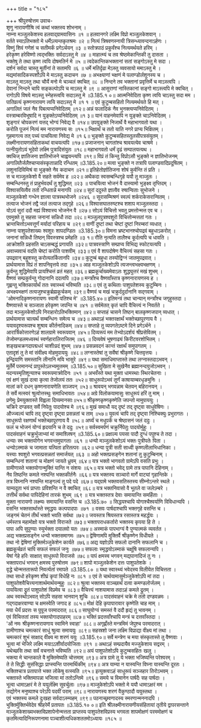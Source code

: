 +++
title = "१८५"

+++
श्रीपुरुषोत्तम उवाच-  
शृणु नारायणीश्रि त्वं कथां भक्तस्य शोभनाम् ।  
नाम्ना मञ्जुलकेशस्य हलवाद्ग्रामवासिनः ॥१ ॥
हलवानगरे लक्ष्मि विप्रो मञ्जुलकेशवान् ।  
वर्तते स्याऽतिभक्तो मे धर्मेऽत्यन्तकृतश्रमः ॥२ ॥
नित्यं त्रिषवणस्नायी त्रिसन्ध्यावन्दनाऽर्हणः ।  
विष्णुं शिवं गणेशं च सतीमर्कं प्रगेऽर्चयन् ॥३ ॥
स्तोत्रपाठं प्रकुर्वंश्च नित्यमर्थयते हरिम् ।  
हरेकृष्ण हरेविष्णो त्वद्भक्तिः सर्वदाऽस्तु मे ॥४ ॥
माहात्म्यं च तव श्रेष्ठमेकान्तिकी तु दासता ।  
भक्तेषु ते तथा कृष्ण त्वयि दोषमतिर्न मे ॥५ ॥
त्वदेकान्तिकभक्तानां सतां सङ्गोऽस्तु मे सदा ।  
दर्शनं सर्वदा चास्तु मूर्तीनां ते सतामपि ॥६ ॥
धर्मे मतिर्दृढा मेऽस्तु व्यवसायो ममाऽस्तु मे ।  
मद्यमांसादिकस्पर्शोऽपि मे माऽस्तु कदाचन ॥७ ॥
अभक्ष्याणां भक्षणं मे पलाण्डोर्लशुनस्य च ।  
माऽस्तु माऽस्तु तथा चौर्ये मनो मे चञ्चलं क्वचित् ॥८ ॥
निन्दने तव भक्तानां प्रवृत्तिर्मे च माऽस्त्वपि ।  
देवानां निन्दने चापि सङ्कल्पोऽपि च माऽस्तु मे ॥९ ॥
आसुराणां नास्तिकानां सङ्गो माऽस्त्वपि मे क्वचित् ।  
रागोऽपि विषये माऽस्तु स्नेहस्त्वयि सदाऽस्तु मे ॥3.185.१ ०॥
आत्मनिवेदिता कृष्ण त्वयि चाऽस्तु सदा मम ।  
पातिव्रत्यं कृष्णनारायण त्वयि सदाऽस्तु मे ॥१ १ ॥
एवं कुटुम्बसहितो नित्यमर्थयते हि मत् ।  
अगालितं जलं नैव पिबत्यप्यनिवेदितम् ॥१२॥
अन्नं फलादिकं नैव भुनक्त्यप्यनिवेदितम् ।  
वस्त्राम्बरविभूषादि न युङ्क्तेऽप्यनिवेदितम् ॥१ ३॥
यानं वाहनमेवापि न युङ्क्ते चाऽनिवेदितम् ।  
शृङ्गारं चोपकरणं यत्तद् भोग्यं निवेद्य वै ॥१४॥
उपयुङ्क्ते निजार्थे वै महाभागवतो यथा ।  
करोति पूजनं नित्यं मम नारायणस्य सः ॥१५॥
भिक्षार्थं च ततो याति नगरे प्राप्य भिक्षितम् ।  
गृहमागत्य तत् पच्यं पाचयित्वा निवेद्य मे ॥१ ६॥
भुङ्क्ते कुटुम्बसहितस्तुलसीपत्रसंयुतम् ।  
लक्ष्मीनारायणसंहिताकथां वाचयत्यपि ॥१७॥
प्रजाजनान् चागतांश्च श्रावयत्येव चाश्रमे ।  
पत्नीयुतोऽयं भूदेवो लक्ष्मि पुत्रादिसंयुतः ॥१८॥
महाभागवतो धर्मं दृढं सम्पालयत्यथ ।  
क्वचिज् ज्ञातिजना ज्ञातिभोजने चाह्वयन्त्यपि ॥१९॥
विप्रं तं किन्तु विप्रोऽसौ भुङ्क्ते न ज्ञातिभोजनम्  
अगालितैर्जलैश्चाप्यसंस्कृतान्नादि रन्धितम् ॥3.185.२०॥
मत्वा भुङ्क्ते न तत्रापि पलाण्डवादिप्रदूषितम् ।  
लशुनादिविमिश्रं वा भुङ्क्ते नैव कदाचन ॥२१॥
इतिहेतोर्ज्ञातिजना शोषं कुर्वन्ति तं प्रति ।  
स च मञ्जुलकेशो वै सहते सर्वमेव ह ॥२२॥
अथैकदा स्वसम्बन्धिगृहे ययौ तु मञ्जुलः ।  
सम्बन्धिनस्तु तं प्राहुर्भवदर्थं तु शुद्धिमत् ॥२३ ॥
पाचयित्वा भोजनं वै दास्यामो भुङ्क्ष्व तृप्तिदम् ।  
विश्वासयित्वैव ततो रन्धितान्ने मनागपि ॥२४॥
सुरां ददुस्ते ज्ञात्वैव रुषान्विताः सुभोजने ।  
मञ्जुलकेशो गन्धेन ज्ञात्वा पात्रस्थभोजने ॥२४६ ॥
सुरासम्मिश्रणं स्वल्पं शर्कराकेसरान्वितम् ।  
तत्याज भोजनं तद्वै जलं तत्याज तद्गृहे ॥२६॥
विश्वासघातरुष्टश्च शशाप मञ्जुलस्तदा ।  
योऽयं सुरां ददौ मह्यं विश्वास्य भोजनेन वै ॥२७॥
सोऽयं विचित्तो भवतु प्रमत्तोन्मत्त एव च ।  
एवमुक्ते तु सहसा जनानां सन्निधौ तदा ॥२८॥
मञ्जुलपुत्रश्वशुरो विचित्तोन्मत्ततां गतः ।  
भ्रान्तचित्तोऽभवत्तूर्णं मर्यादां परिहाय च ॥२९॥
वाणीं दुष्टां तथा चेष्टां दुष्टां निरम्बरां व्यधात् ।  
नाम्ना पाशुपतेशाख्यः श्वशुरः शापदण्डितः ॥3.185.३०॥
विमना भ्रष्टभानश्चोपद्रवं बहुधाऽकरोत् ।  
जनानां सन्निधौ तिष्ठन् विवस्त्रश्च प्रमेहति ॥३ १॥
रौति नृत्यति तालैश्च कूर्दत्यपि च धावति ।  
आक्रोशति प्रहसति चाऽसम्बद्धं प्रगायति ॥३२॥
पात्रवस्त्राणि सम्प्राप्य विभिद्य स्फोटयत्यपि ।  
अवाच्यवाचं वदति चेष्टां करोति पाशवीम् ॥३३॥
एवं वै शापदोषेण वैचित्त्यं सहसा गतः ।  
उपद्रवान् बहुशस्तु करोत्यतर्कितानपि ॥३४॥
कुटुम्बं बहुधा तस्योद्विग्नं जातमुपद्रवात् ।  
प्रार्थयामास विप्रं तं शापनिवृत्तये तदा ॥३५॥
आह मञ्जुलकेशोऽपि त्यजन्त्वभक्ष्यभक्षणम् ।  
कुर्वन्तु शुद्धिमेवापि प्रायश्चित्तं व्रतं महत् ॥३६॥
ब्रह्मकूर्चाख्यमेवाऽतः शुद्ध्युत्तरं मखं शुभम् ।  
वैष्णवं सम्प्रकुर्वन्तु गोदानानि ददत्वपि ॥३७॥
मन्त्राँश्च वैष्णवाँस्तत्र कृष्णनारायणस्य ह ।  
गृह्णन्तु भक्तिकार्यार्थं ततः स्वास्थ्यं भविष्यति ॥३८॥
एवं तु कथिताः पाशुपतेशस्य कुटुम्बिनः ।  
अभक्ष्यभक्षणं तत्यजुश्चक्रुर्ब्रह्मकूर्चकम् ॥३९॥
वैष्णवं च मखं चक्रुर्ददुर्दानानि सद्गवाम् ।  
'ओमनादिकृष्णनारायणः स्वामी पतिश्च मे' ॥3.185.४०॥
इतिमन्त्रं तथा चान्यान् मन्त्राँश्च जगृहुस्तदा ।  
वैष्णवास्ते च सञ्जाता हरेकृष्ण जपन्ति च ॥४१ ॥
सर्वमेतत् कृतं चापि वैचित्त्यं न निवर्तते ।  
तदा मञ्जुलकेशोऽपि निराहारोऽतिभक्तिमान् ॥४२॥
सप्ताहं चासने तिष्ठन् बालकृष्णजपान् व्यधात् ।  
प्रार्थयामास चात्यर्थं सम्बन्धिनः समेत्य च ॥४३॥
अथाऽहं भक्तरक्षार्थं भक्तेच्छापूरणाय वै ।  
ययावदृश्यरूपश्च शुश्राव कीर्तनादिकम् ॥४४॥
सप्ताहे तु व्यपगतेऽष्टमे दिने प्रगेऽर्चने ।  
आरार्त्रिकोत्तारणेऽहं शालग्रामे स्वरूपवान् ॥४५॥
दिव्यरूपं मम तेभ्योऽदर्शयं श्रीप्रसेवितम् ।  
तेजोमण्डलमध्यस्थं स्वर्णहारालिराजितम् ॥४६ ॥
दिव्यवेषं भूषणाढ्यं किरीटवरशोभितम् ।  
शङ्खचक्रगदापद्मधरं चाशीःप्रदं शुभम् ॥४७॥
प्रसन्नवदनं कान्तं रक्षार्थं समुपागतम् ।  
एतादृशं तु ते मां संवीक्ष्य मोहमुपाययुः ॥४८॥
लग्नास्तेषां तु सर्वेषां श्रीकृष्णे चित्तवृत्तयः ।  
इन्द्रियाणि समस्तानि लीनानि मयि भासुरे ॥४९॥
यथा समाधिमाप्तास्ते तथा लग्नास्तदाऽभवन् ।  
मूर्तेर्मे परमानन्दं प्रापुस्तेऽलभ्यमुत्तमम् ॥3.185.५०॥
सुखिता मे सुखेनैव ब्रह्मानन्दयुजोऽभवन् ।  
मदन्यस्मृतिशून्याश्च स्वरूपमात्रवेदिनः ॥५१ ॥
अभवँस्ते यथा मुक्ता धामस्थाः स्थिरचेतनाः ।  
एवं क्षणं सुखं दत्वा कृत्वा तेजोलयं ततः ॥५२॥
साधुरूपोऽभवं तूर्णं काषायाम्बरधृङमुनिः ।  
मालां करे दधन् कृष्णनारायणेति सञ्जपन् ॥५३॥
श्रावयन् भगवन्नाम चेतयन् बहिरानयन् ।  
ते सर्वे मत्स्वरं श्रुत्वोत्तस्थुः समाधिभावतः ॥५४॥
अग्रे विलोकयामासुः साधुरूपं हरिं तु माम् ।  
प्रणेमुः प्रेमयुक्तास्ते विह्वला दिव्यमानसाः॥५५॥
श्रीकृष्णकृष्णकृष्णेति जपन्तो मामुपाययुः ।  
चक्रिरे दण्डवत् सर्वे निपेतुः पादयोश्च मे ॥९६॥
मुखं समाधौ यद् दृष्टं तद् दृष्ट्वा साधुवेषिणः ।  
औज्ज्वल्यं चापि तद् दृष्ट्वा दृष्ट्वा प्रसन्नतां च ताम् ॥५७॥
युवत्वं चापि तद् दृष्ट्वा निश्चिक्युः प्रभुरागतः ।  
साधुरूपो रक्षणार्थं भक्तेच्छापूरणाय वै ॥५८॥
अर्घ्यं च मधुपर्कं च श्रेष्ठासनं जलं ददुः ।  
फलं च भोजनं योग्यं हृदयानि च ते ददुः ॥५९॥
सर्वस्वमर्पणं चक्रुर्निपेतुः पादयोर्मुहुः ।  
पादसंवाहनं चक्रुर्भुजाभ्यां मां समाश्लिषन् ॥3.185.६०॥
प्रक्षाल्य पयसा पादौ दुग्धं पपुश्च ते तदा ।  
धन्याः स्म भक्तयोगेन भगवन्तमुपागताः ॥६१ ॥
धन्यो मञ्जुलकेशोऽयं भक्तः पुत्रीपतेः पिता ।  
धन्योऽस्माकं च जामाता यत्पिता हरितत्परः ॥६२॥
धन्या पुत्री सती साध्वी कृष्णलीलाभिधानिका ।  
यस्याः श्वशुरो भगवत्प्रसन्नतां समार्जयत् ॥६३ ॥
अहो भक्तप्रसङ्गेन शतानां तु कुटुम्बिनाम् ।  
सम्बन्धिनां शतानां च मोक्षणं जायते ध्रुवम् ॥६४॥
यत्र भक्तो भागवतो ग्रामेऽपि वसति प्रभुः ।  
ग्रामीणास्ते भक्तयोगान्मुक्तिं यान्ति न संशयः ॥६५॥
यत्र भक्तो भवेद् ग्रामे तत्र पापानि देहिनाम् ।  
नैव तिष्ठन्ति कमले नश्यन्ति भक्तकीर्तनैः ॥६६॥
यत्र भक्तस्य सञ्चारो मार्गे वाट्यां गृहान्तिके ।  
तत्र विघ्नानि नश्यन्ति माङ्गल्यं तु पदे पदे ॥६७॥
यद्ग्रामे भक्तवसतिस्तस्य सीम्नोऽन्तरे स्थले ।  
याम्यदूता भयं प्राप्ताः प्रविशन्ति न वै क्वचित् ॥६८॥
यत्र भक्तनिवासो वै भूतले वा जलेऽम्बरे ।  
तत्तीर्थं सर्वथा पापिदेहिनां तारकं शुभम् ॥६९ ॥
यत्र भक्तस्तत्र देवाः समायान्ति समर्हिताः ।  
मुक्ता नारायणो लक्ष्म्यः समायान्ति वसन्ति च ॥3.185.७० ॥
सिद्धयश्चापि योगाश्चैश्वर्याणि विविधान्यपि ।  
वसन्ति भक्तसार्थास्ते स्मृद्धयः कल्पपादपाः ॥७१ ॥
वसवः पार्षदाश्चापि भक्तगृहे वसन्ति च ।  
जङ्गमं चेतनं तीर्थं भक्तो भवति सर्वथा ॥७२॥
जयस्तत्र श्रियस्तत्र रसास्तत्र महर्द्धयः ।  
धर्मस्तत्र महामोक्षो यत्र भक्तो विराजते ॥७३॥
भक्तापराधकर्तारो भक्तस्य कृपया हि ते ।  
पापा अपि सुपुण्याः स्युर्भक्ता दयालवो यतः ॥७४॥
अस्माकं पापभाग्यं वै पुण्यात्मकं व्यवर्तत ।  
अद्य भक्तप्रसङ्गेन धन्यो भक्तसमागमः ॥७५॥
द्वेषिणामपि मुक्तिर्वै श्रीकृष्णेन विधीयते ।  
तथा नो द्वेषिणां मुक्तिर्मञ्जुकेशेन कार्यते ॥७६॥
अद्य यज्ञोऽपि सफलो दानानि सफलानि च ।  
ब्रह्मकूर्चव्रतं चापि सफलं सफलं जनुः ॥७७॥
सफलाः स्मृद्धयोऽस्माकं चक्षूंषि सफलान्यपि ।  
येषां गेहे हरिः साक्षात् साधुरूपो विराजसे ॥७८॥
पापं क्षमस्व भगवन् मद्यपानादिजं तु नः ।  
भक्तापराधं भगवन् क्षमस्व पुरुषोत्तम ॥७९॥
शापो मञ्जुलकेशेन दत्तः पाशुपतेशके ।  
वृद्धे चोन्मत्ततारूपो निवर्त्यतां रमापते ॥3.185.८० ॥
यथा स्वास्थ्यं भवेदस्य विलीयेत विचित्तता ।  
तथा साधो हरेकृष्ण शीघ्रं कृपां विधेहि नः ॥८१ ॥
एवं ते चार्थयामासुर्मञ्जुकेशोऽपि मां तदा ।  
पाशुपतेशवैचित्त्यनाशार्थमार्थयन्मुहुः ॥८२॥
श्रुत्वा भक्तस्य वाञ्च्छार्थं दत्वा कमण्डलोर्जलम् ।  
पाययित्वा द्रुतं पाशुपतेशं विप्रमेव च ॥८३॥
वैचित्त्यं नाशयामास तदाऽहं कमले द्रुतम् ।  
अथ स्वस्थोऽभवत् सोऽपि सहसा भानवान् शुचिः ॥८४॥
पादसंवाहनं चक्रे मे ततो दण्डवन्नमः ।  
गद्गदाक्षरवाण्या च क्षमस्वेति जगाद ह ॥८५॥
मोक्षं देहि कृपापारावार कृष्णेति चाह माम् ।  
मया धैर्यं प्रदत्तः स पुपूज परमादरात् ॥८६॥
साघुयोग्यं समस्तं वै ददौ हृद्यं तु भावनम् ।  
एवं विचित्ततां तस्य भक्तयोगादपाहरम् ॥८७॥
भक्तिं प्रदत्तवाँश्चापि मन्त्रं च दत्तवाँस्तदा ।  
'ओं नमः श्रीकृष्णनारायणाय स्वामिने स्वाहा' ॥८८॥
अगृह्णँस्ते मन्त्रमिमं जेपुश्च परमादरात् ।  
ग्रामीणाश्च चमत्कारं साधुं श्रुत्वा समाययुः ॥८९॥
सहस्रशो जना लक्ष्मि विप्राद्या वीक्ष्य मां तथा ।  
चमत्कारं शुभं साक्षाद् वीक्ष्य मा शरणं ययुः ॥3.185.९०॥
सर्वे मन्त्रेण च मया संस्कृतास्ते तु वैष्णवाः ।  
भूत्वा मां भेजिरे लक्ष्मि मयाऽऽशीर्वादयोजिताः ॥९१ ॥
अथाऽहं सम्प्रदायैव मज्जुकेशाय सद्वरम् ।  
यथेच्छसि तथा सर्वं वचनात्ते भविष्यति ॥९२॥
अयं पाशुपतेशोऽपि कुटुम्बसहितः खलु ।  
भक्त्या मे चान्तकाले वै मुक्तिमेष्यति चोत्तमाम् ॥९३॥
अत्र ग्रामे तु ये भक्ता भजिष्यन्ति परेश्वरम् ।  
ते ते सिद्धीः सुसंसिद्धाः प्राप्स्यन्ति पारमार्थिकीम् ॥९४॥
अत्र याम्या न यास्यन्ति विघ्ना यास्यन्ति दूरतः ।  
भक्तिश्चात्र प्रतापात्ते भक्त लोकेषु वत्स्यति ॥९५॥
इत्युक्त्वाऽहं साधुरूपं सञ्जहार तिरोऽभवम् ।  
भक्तास्ते भक्तिमापन्ना भजित्वा मां ततोऽन्तिमे ॥९६॥
समये च विमानेन पार्षदैः सह पार्षदाः ।  
भूत्वा धामाऽक्षरं मे ते ययुर्लक्ष्मि सुवर्चुलाः ॥९७॥
मञ्जुकेशोऽपि भक्तो मे ययौ धामाऽक्षरं मम ।  
तद्योगेन मनुष्याश्च परेऽपि पदवीं पराम् ॥९८॥
नारायणस्य शरणं वैकुण्ठादौ ययुस्तथा ।  
एवं भक्तस्य कमले दुःखहा सर्वदाऽस्म्यहम् ॥९९॥
पठनाच्छ्रवणादस्य स्मरणान्मननादपि ।  
भुक्तिर्मुक्तिर्भवेदेव श्रीहरेर्मे प्रतापतः ॥3.185.१० ०॥
इति श्रीलक्ष्मीनारायणीयसंहितायां तृतीये द्वापरसन्ताने मञ्जुलकेशाख्यभक्तविप्रशापेनोन्मत्तता प्राप्तस्य पाशुपतेशविप्रस्य भगवता शापमोक्षणं परममोक्षणं च कृतमित्यादिनिरूपणनामा पञ्चाशीत्यधिकशततमोऽध्यायः ॥१८५ ॥
    
